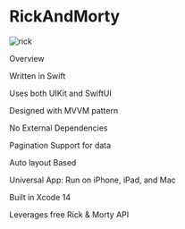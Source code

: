 # RickAndMorty



![rick](https://github.com/user-attachments/assets/e7bb6c4e-45f1-45b1-b464-c5c23f2ba28e)

Overview


Written in Swift

Uses both UIKit and SwiftUI

Designed with MVVM pattern

No External Dependencies

Pagination Support for data

Auto layout Based

Universal App: Run on iPhone, iPad, and Mac

Built in Xcode 14

Leverages free Rick & Morty API



